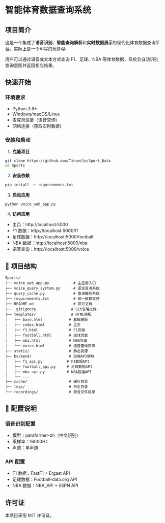# 智能体育数据查询系统

## 项目简介

这是一个集成了**语音识别**、**智能查询解析**和**实时数据展示**的现代化体育数据查询平台。实际上是一个AI写的玩具😂

用户可以通过语音或文本方式查询 F1、足球、NBA 等体育数据，系统会自动识别查询意图并返回相应结果。

## 快速开始

### 环境要求

- Python 3.8+
- Windows/macOS/Linux
- 麦克风设备（语音查询）
- 网络连接（获取实时数据）

### 安装和启动

1. **克隆项目**

```bash
git clone https://github.com/Tinuvile/Sport_Data
cd Sports
```

2. **安装依赖**

```bash
pip install -r requirements.txt
```

3. **启动应用**

```bash
python voice_web_app.py
```

4. **访问应用**
- 主页：http://localhost:5000
- F1 数据：http://localhost:5000/f1
- 足球数据：http://localhost:5000/football
- NBA 数据：http://localhost:5000/nba
- 语音查询：http://localhost:5000/voice

## 📁 项目结构

```
Sports/
├── voice_web_app.py           # 主应用入口
├── voice_query_system.py      # 语音查询系统
├── query_cache.py             # 查询缓存系统
├── requirements.txt           # 统一依赖文件
├── README.md                  # 项目文档
├── .gitignore                # Git忽略文件
├── templates/                # HTML模板
│   ├── base.html            # 基础模板
│   ├── index.html           # 主页
│   ├── f1.html              # F1页面
│   ├── football.html        # 足球页面
│   ├── nba.html             # NBA页面
│   └── voice.html           # 语音查询页面
├── static/                  # 静态资源
├── backend/                 # 后端API模块
│   ├── f1_api.py           # F1数据API
│   ├── football_api.py     # 足球数据API
│   ├── nba_api.py          # NBA数据API
│   └── ...
├── cache/                   # 缓存目录
├── logs/                    # 日志目录
└── recordings/              # 录音文件目录
```

## 🔧 配置说明

### 语音识别配置

- 模型：paraformer-zh（中文识别）
- 采样率：16000Hz
- 声道：单声道

### API 配置

- F1 数据：FastF1 + Ergast API
- 足球数据：Football-data.org API
- NBA 数据：NBA_API + ESPN API

## 许可证

本项目采用 MIT 许可证。
